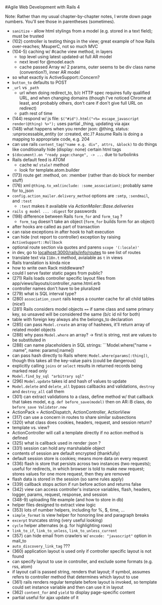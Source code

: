 #Agile Web Development with Rails 4

Note: Rather than my usual chapter-by-chapter notes, I wrote down page numbers.
You'll see those in parentheses (sometimes).

* ```sanitize``` - allow html stylings from a model (e.g. stored in a text field);
  must be trusted
* (102) controller is testing things in the view; great example of how Rails
  over-reaches; MsuperC, not so much MVC
* (104-5) caching w/ #cache view method, in layers
  * top level using latest updated-at full AR model
  * next level for @model.each
  * cache passed Array w/ 2 params, outer seems to be div class name
    (convention?), inner AR model
* so what exactly is ActiveSupport::Concern?
* ```button_to``` defaults to POST
* ```_url``` vs ```_path```
  * url when doing redirect_to, b/c HTTP spec requires fully qualified URL, and
    when changing domains (though I've noticed Chrome at least, and probably
others, don't care if don't give full URL on redirect)
  * path rest of time
* (144) respond w/ js file: ```$("#id").html("<%= escape_javascript render(@thing)
  %>");``` uses partial _thing, updating via ajax
* (148) what happens when you render json: @thing, status: :unprocessable_entity
  (or :created, etc.)? Assume Rails is doing a mapping to appropriate code, e.g.
204
* can use rails ```content_tag("name e.g. div", attrs, &block)``` to do things
  like conditionally hide (display: none) certain html tags
* ```$(document).on "ready page:change", -> ...``` due to turbolinks
* Rails default feed is ATOM
  * cache w/ ```stale?``` method
  * look for template.atom.builder
* (173) route get :method, on: :member (rather than do block for member stuff)
* (176) xml ```@thing.to_xml(include: :some_association)```; probably same for
  to_json
* ```config.action_mailer.delivery_method``` options are ```:smtp```, ```:sendmail```, and ```:test```
  * ```:test``` makes it available via _ActionMailer::Base.deliveries_
* ```rails g model ... :digest``` for passwords
* (198) difference between Rails ```form_for``` and ```form_tag``` ?
  * ```form_tag``` doesn't take an object (```form_for``` builds form for an
    object)
* after hooks are called as part of transaction
* can raise exceptions in after hook to halt execution
* can hide (not report to controller) exception by raising ```ActiveSupport::Rollback```
* optional route section via quotes and parens ```scope '(:locale)'```
* in dev, go to [localhost:3000/rails/info/routes](localhost:3000/rails/info/routes) to see list of routes
* translate text via ```I18n.t``` method, avialable as ```t``` in views
* Rails translation is kinda nice
* how to write own Rack middleware?
* could I serve faster static pages from public?
* (271) Rails loads controller specific layout files from
  app/views/layouts/controller_name.html.erb
* controller names don't have to be pluralized
* (279) what is SQL interval type?
* (280) ```association_count``` rails keeps a counter cache for all child tables
  (nice!)
* (281) Rails considers model objects ```==``` if same class and same primary
  key, so unsaved will be considered the same (b/c id nil for both)
* table with foreign key always ahs the belongs_to declaration
* (285) can pass ```Model.create``` an array of hashews, it'll return array of
  related model objects
* (288) why pass ```Model.where``` an array? -> first is string, rest are values
  to be substituted in
* (288) can name placeholders in SQL strings: ```Model.where("name = :name",
  name: params[:name])
* can pass hash directly to Rails where: ```Model.where(params[:thing])```,
  though this takes all the key-value pairs (could be dangerous)
* explicitly calling ```joins``` or ```select``` results in returned records
  being marked read only
* ```Model.find_by_sql "arbitrary sql"```
* (296) ```Model.update``` takes id and hash of values to update
* ```Model.delete``` and ```delete_all``` bypass callbacks and validations,
  ```destroy``` and ```destroy_all``` call them
* (301) can extract validations to a class, define method w/ that callback that
  takes model, e.g. ```def before_save(model)``` then on AR::B class, do
```before_save Validator.new```
* ActionPack = ActionDispatch, ActionController, ActionView
* (317) can use a concern in routes to share similar subsections
* (320) what class does cookies, headers, request, and session return?
* template vs. view?
* ActionController will call a template directly if no action method is defined
* (325) what is callback used in render :json ?
* (331) session can hold any marshalable object
* contents of session are default encrypted (thankfully)
* default session store is cookies; means more data on every request
* (336) flash is store that persists across two instances (two requests); useful
  for redirects, in which browser is told to make new request; stores values for
one more request, then they are removed
* flash data is stored in the session (so same rules apply)
* (339) callback stops action if run before action and returns false
* (342) view can access controller's instance variables, flash, headers, logger,
  params, request, response, and session
* (348-9) uploading file example (and how to store in db)
* helper files designed to extract view logic
* (353) lots of number helpers, including for %, $, time, ...
* ```simple_format``` is view helper for honoring line and paragraph breaks
* ```excerpt``` truncates string (very useful looking)
* ```cycle``` helper alternates (e.g. for highlighting rows)
* ```link_to_if```, ```link_to_unless```, ```link_to_unless_current```
* (357) can hide email from crawlers w/ ```encode: "javascript"``` option in
  mail_to
* ```auto_discovery_link_tag``` ???
* (360) application layout is used only if controller specific layout is not
  found
* can specify layout to use in controller, and exclude some formats (e.g. rss,
  atom)
* if layout call is passed string, renders that layout; if symbol, assumes
  refers to controller method that determines which layout to use
* (361) rails renders regular template before layout is invoked, so template
  could set instance variable and then can use it in layout
* (362) ```content_for``` and ```yield``` to display page-specific content
* partial useful for ajax update of it
